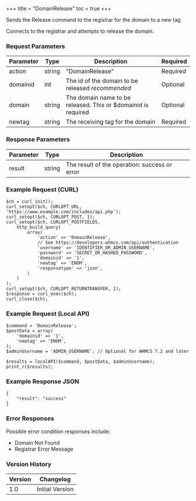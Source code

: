 +++
title = "DomainRelease"
toc = true
+++

Sends the Release command to the registrar for the domain to a new tag

Connects to the registrar and attempts to release the domain.

### Request Parameters

| Parameter | Type | Description | Required |
| --------- | ---- | ----------- | -------- |
| action | string | "DomainRelease" | Required |
| domainid | int | The id of the domain to be released *recommended* | Optional |
| domain | string | The domain name to be released. This or $domainid is required | Optional |
| newtag | string | The receiving tag for the domain | Required |

### Response Parameters

| Parameter | Type | Description |
| --------- | ---- | ----------- |
| result | string | The result of the operation: success or error |


### Example Request (CURL)

```
$ch = curl_init();
curl_setopt($ch, CURLOPT_URL, 'https://www.example.com/includes/api.php');
curl_setopt($ch, CURLOPT_POST, 1);
curl_setopt($ch, CURLOPT_POSTFIELDS,
    http_build_query(
        array(
            'action' => 'DomainRelease',
            // See https://developers.whmcs.com/api/authentication
            'username' => 'IDENTIFIER_OR_ADMIN_USERNAME',
            'password' => 'SECRET_OR_HASHED_PASSWORD',
            'domainid' => '1',
            'newtag' => 'ENOM',
            'responsetype' => 'json',
        )
    )
);
curl_setopt($ch, CURLOPT_RETURNTRANSFER, 1);
$response = curl_exec($ch);
curl_close($ch);
```


### Example Request (Local API)

```
$command = 'DomainRelease';
$postData = array(
    'domainid' => '1',
    'newtag' => 'ENOM',
);
$adminUsername = 'ADMIN_USERNAME'; // Optional for WHMCS 7.2 and later

$results = localAPI($command, $postData, $adminUsername);
print_r($results);
```


### Example Response JSON

```
{
    "result": "success"
}
```


### Error Responses

Possible error condition responses include:

* Domain Not Found
* Registrar Error Message


### Version History

| Version | Changelog |
| ------- | --------- |
| 1.0 | Initial Version |
